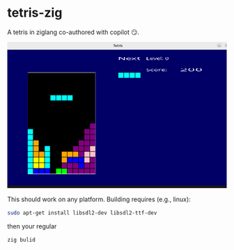 # tetris-zig

A tetris in ziglang co-authored with copilot :smirk:.

![tetris](./assets/ex.png)

This should work on any platform. Building requires (e.g., linux):
```bash
sudo apt-get install libsdl2-dev libsdl2-ttf-dev
```

then your regular

```bash
zig bulid
```
